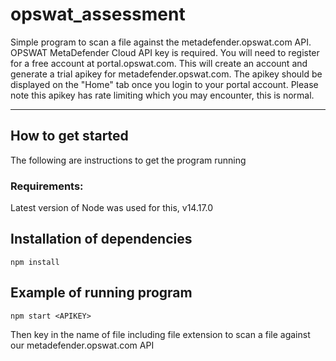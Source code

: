 # opswat_assessment
Simple program to scan a file against the metadefender.opswat.com API.
OPSWAT MetaDefender Cloud API key is required.
You will need to register for a free account at portal.opswat.com. This will create an account and generate
a trial apikey for metadefender.opswat.com. The apikey should be displayed on the "Home" tab once you login
to your portal account. Please note this apikey has rate limiting which you may encounter, this is normal.
_____________________________________

## How to get started

The following are instructions to get the program running

### Requirements:

Latest version of Node was used for this, v14.17.0

## Installation of dependencies

```
npm install
```

## Example of running program

```
npm start <APIKEY>
```
Then key in the name of file including file extension to scan a file against our metadefender.opswat.com API